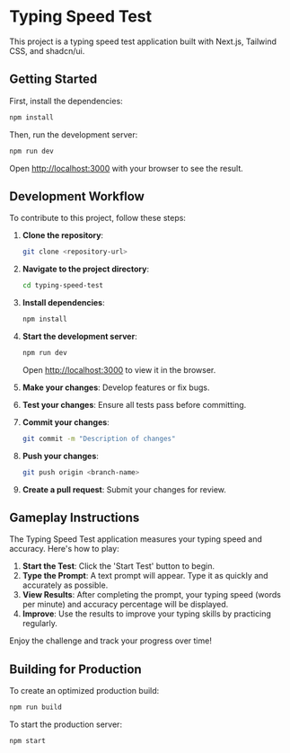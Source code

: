 # Typing Speed Test

This project is a typing speed test application built with Next.js, Tailwind CSS, and shadcn/ui.

## Getting Started

First, install the dependencies:

```bash
npm install
```

Then, run the development server:

```bash
npm run dev
```

Open [http://localhost:3000](http://localhost:3000) with your browser to see the result.

## Development Workflow

To contribute to this project, follow these steps:

1. **Clone the repository**:
   ```bash
   git clone <repository-url>
   ```

2. **Navigate to the project directory**:
   ```bash
   cd typing-speed-test
   ```

3. **Install dependencies**:
   ```bash
   npm install
   ```

4. **Start the development server**:
   ```bash
   npm run dev
   ```
   Open [http://localhost:3000](http://localhost:3000) to view it in the browser.

5. **Make your changes**: Develop features or fix bugs.

6. **Test your changes**: Ensure all tests pass before committing.

7. **Commit your changes**:
   ```bash
   git commit -m "Description of changes"
   ```

8. **Push your changes**:
   ```bash
   git push origin <branch-name>
   ```

9. **Create a pull request**: Submit your changes for review.

## Gameplay Instructions

The Typing Speed Test application measures your typing speed and accuracy. Here's how to play:

1. **Start the Test**: Click the 'Start Test' button to begin.
2. **Type the Prompt**: A text prompt will appear. Type it as quickly and accurately as possible.
3. **View Results**: After completing the prompt, your typing speed (words per minute) and accuracy percentage will be displayed.
4. **Improve**: Use the results to improve your typing skills by practicing regularly.

Enjoy the challenge and track your progress over time!

## Building for Production

To create an optimized production build:

```bash
npm run build
```

To start the production server:

```bash
npm start
